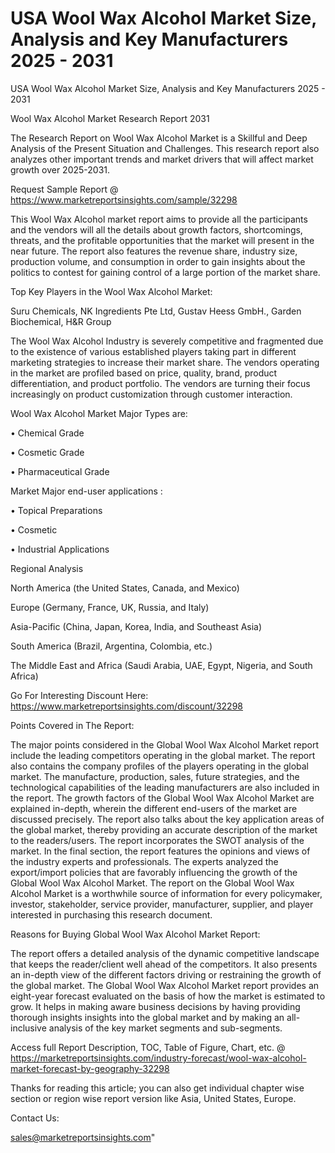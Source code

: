 # USA Wool Wax Alcohol Market Size, Analysis and Key Manufacturers 2025 - 2031
 USA Wool Wax Alcohol Market Size, Analysis and Key Manufacturers 2025 - 2031

Wool Wax Alcohol Market Research Report 2031

The Research Report on Wool Wax Alcohol Market is a Skillful and Deep Analysis of the Present Situation and Challenges. This research report also analyzes other important trends and market drivers that will affect market growth over 2025-2031.

Request Sample Report @ https://www.marketreportsinsights.com/sample/32298

This Wool Wax Alcohol market report aims to provide all the participants and the vendors will all the details about growth factors, shortcomings, threats, and the profitable opportunities that the market will present in the near future. The report also features the revenue share, industry size, production volume, and consumption in order to gain insights about the politics to contest for gaining control of a large portion of the market share.

Top Key Players in the Wool Wax Alcohol Market:

Suru Chemicals, NK Ingredients Pte Ltd, Gustav Heess GmbH., Garden Biochemical, H&R Group

The Wool Wax Alcohol Industry is severely competitive and fragmented due to the existence of various established players taking part in different marketing strategies to increase their market share. The vendors operating in the market are profiled based on price, quality, brand, product differentiation, and product portfolio. The vendors are turning their focus increasingly on product customization through customer interaction.

Wool Wax Alcohol Market Major Types are:

• Chemical Grade

• Cosmetic Grade

• Pharmaceutical Grade

Market Major end-user applications :

• Topical Preparations

• Cosmetic

• Industrial Applications

Regional Analysis

North America (the United States, Canada, and Mexico)

Europe (Germany, France, UK, Russia, and Italy)

Asia-Pacific (China, Japan, Korea, India, and Southeast Asia)

South America (Brazil, Argentina, Colombia, etc.)

The Middle East and Africa (Saudi Arabia, UAE, Egypt, Nigeria, and South Africa)

Go For Interesting Discount Here: https://www.marketreportsinsights.com/discount/32298

Points Covered in The Report:

The major points considered in the Global Wool Wax Alcohol Market report include the leading competitors operating in the global market.
The report also contains the company profiles of the players operating in the global market.
The manufacture, production, sales, future strategies, and the technological capabilities of the leading manufacturers are also included in the report.
The growth factors of the Global Wool Wax Alcohol Market are explained in-depth, wherein the different end-users of the market are discussed precisely.
The report also talks about the key application areas of the global market, thereby providing an accurate description of the market to the readers/users.
The report incorporates the SWOT analysis of the market. In the final section, the report features the opinions and views of the industry experts and professionals. The experts analyzed the export/import policies that are favorably influencing the growth of the Global Wool Wax Alcohol Market.
The report on the Global Wool Wax Alcohol Market is a worthwhile source of information for every policymaker, investor, stakeholder, service provider, manufacturer, supplier, and player interested in purchasing this research document.

Reasons for Buying Global Wool Wax Alcohol Market Report:

The report offers a detailed analysis of the dynamic competitive landscape that keeps the reader/client well ahead of the competitors.
It also presents an in-depth view of the different factors driving or restraining the growth of the global market.
The Global Wool Wax Alcohol Market report provides an eight-year forecast evaluated on the basis of how the market is estimated to grow.
It helps in making aware business decisions by having providing thorough insights insights into the global market and by making an all-inclusive analysis of the key market segments and sub-segments.

Access full Report Description, TOC, Table of Figure, Chart, etc. @ https://marketreportsinsights.com/industry-forecast/wool-wax-alcohol-market-forecast-by-geography-32298

Thanks for reading this article; you can also get individual chapter wise section or region wise report version like Asia, United States, Europe.

Contact Us:

sales@marketreportsinsights.com"
